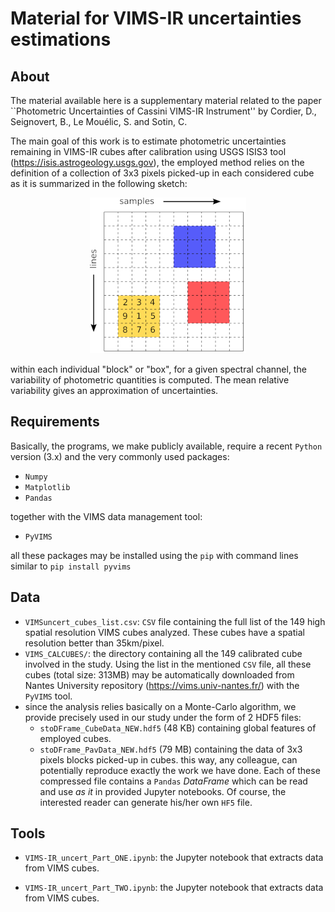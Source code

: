 # Material for VIMS-IR uncertainties estimations

## About
The material available here is a supplementary material related to the paper 
``Photometric Uncertainties of Cassini VIMS-IR Instrument'' by Cordier, D., Seignovert, B., Le Mouélic, S. and 
Sotin, C.

The main goal of this work is to estimate photometric uncertainties remaining in VIMS-IR cubes after calibration using
USGS ISIS3 tool (https://isis.astrogeology.usgs.gov), the employed method relies on the definition of a collection of
3x3 pixels picked-up in each considered cube as it is summarized in the following sketch:

<center>
<img src="scheme_VIMS_CUBE_SMALL.png">
</center>

within each individual "block" or "box", for a given spectral channel, the variability of photometric quantities is computed. 
The mean relative variability gives an approximation of uncertainties.

## Requirements
Basically, the programs, we make publicly available, require a recent `Python` version (3.x) and the very commonly used packages:
 - `Numpy`
 - `Matplotlib`
 - `Pandas`

together with the VIMS data management tool:
 - `PyVIMS` 
 
all these packages may be installed using the `pip` with command lines similar to `pip install pyvims`

## Data
 - `VIMSuncert_cubes_list.csv`: `CSV` file containing the full list of the 149 high spatial resolution VIMS cubes analyzed.
    These cubes have a spatial resolution better than 35km/pixel.
 - `VIMS_CALCUBES/`: the directory containing all the 149 calibrated cube involved in the study. Using the list in the 
   mentioned `CSV` file, all these cubes (total size: 313MB) may be automatically downloaded from Nantes University
   repository (https://vims.univ-nantes.fr/) with the `PyVIMS` tool.
 - since the analysis relies basically on a Monte-Carlo algorithm, we provide precisely used in our study under the
   form of 2 HDF5 files:
   - `stoDFrame_CubeData_NEW.hdf5` (48 KB) containing global features of employed cubes.
   - `stoDFrame_PavData_NEW.hdf5` (79 MB) containing the data of 3x3 pixels blocks picked-up in cubes.
   this way, any colleague, can potentially reproduce exactly the work we have done. Each of these compressed file contains
   a `Pandas` *DataFrame* which can be read and use *as it* in provided Jupyter notebooks. Of course, the interested reader
   can generate his/her own `HF5` file.
   
## Tools
    
 - `VIMS-IR_uncert_Part_ONE.ipynb`: the Jupyter notebook that extracts data from VIMS cubes.

 - `VIMS-IR_uncert_Part_TWO.ipynb`: the Jupyter notebook that extracts data from VIMS cubes.
